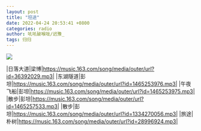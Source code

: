 ```yaml
---
layout: post
title: "坦途"
date: 2022-04-24 20:53:41 +0800
categories: radio
author: 吼吼破喉咙/迟豫_
tags: 归归
---
```

![]({{site.baseurl}}/images/cover_20220424.jpg)

|日落大道|梁博|https://music.163.com/song/media/outer/url?id=36392029.mp3|
|东湖隧道|彭坦|https://music.163.com/song/media/outer/url?id=1465253976.mp3|
|午夜飞船|彭坦|https://music.163.com/song/media/outer/url?id=1465253975.mp3|
|散步|彭坦|https://music.163.com/song/media/outer/url?id=1465257533.mp3|
|散步|彭坦|https://music.163.com/song/media/outer/url?id=1334270056.mp3|
|旅途|朴树|https://music.163.com/song/media/outer/url?id=28996924.mp3|

